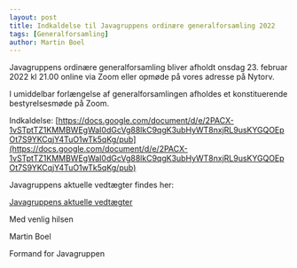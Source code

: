 ```yaml
---
layout: post
title: Indkaldelse til Javagruppens ordinære generalforsamling 2022
tags: [Generalforsamling]
author: Martin Boel
---
```


Javagruppens ordinære generalforsamling bliver afholdt onsdag 23. februar 2022 kl 21.00 online via Zoom eller opmøde på vores adresse på Nytorv.

I umiddelbar forlængelse af generalforsamlingen afholdes et konstituerende bestyrelsesmøde på Zoom.

Indkaldelse: [https://docs.google.com/document/d/e/2PACX-1vSTptTZ1KMMBWEgWaI0dGcVg88lkC9qgK3ubHyWT8nxjRL9usKYGQOEpOt7S9YKCqjY4TuO1wTk5qKg/pub](https://docs.google.com/document/d/e/2PACX-1vSTptTZ1KMMBWEgWaI0dGcVg88lkC9qgK3ubHyWT8nxjRL9usKYGQOEpOt7S9YKCqjY4TuO1wTk5qKg/pub)

Javagruppens aktuelle vedtægter findes her: 

[Javagruppens aktuelle vedtægter](https://docs.google.com/document/u/1/d/1JDyBvy0gbkhfIn04bNMM8wa5hkEvQmeqyo6d4hp0RnA/pub)

Med venlig hilsen

Martin Boel

Formand for Javagruppen
